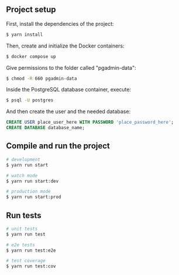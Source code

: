 ## Project setup

First, install the dependencies of the project:

```bash
$ yarn install
```

Then, create and initialize the Docker containers:

```bash
$ docker compose up
```

Give permissions to the folder called "pgadmin-data":

```bash
$ chmod -R 660 pgadmin-data
```

Inside the PostgreSQL database container, execute:

```bash
$ psql -U postgres
```

And then create the user and the needed database:

```SQL
CREATE USER place_user_here WITH PASSWORD 'place_password_here';
CREATE DATABASE database_name;
```

## Compile and run the project

```bash
# development
$ yarn run start

# watch mode
$ yarn run start:dev

# production mode
$ yarn run start:prod
```

## Run tests

```bash
# unit tests
$ yarn run test

# e2e tests
$ yarn run test:e2e

# test coverage
$ yarn run test:cov
```